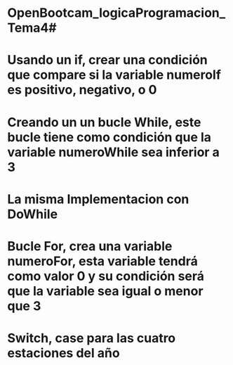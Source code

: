 # OpenBootcam_logicaProgramacion_Tema4#
# Usando un if, crear una condición que compare si la variable numeroIf es positivo, negativo, o 0 #
# Creando un un bucle While, este bucle tiene como condición que la variable numeroWhile sea inferior a 3 #
# La misma Implementacion con DoWhile #
# Bucle For, crea una variable numeroFor, esta variable tendrá como valor 0 y su condición será que la variable sea igual o menor que 3 #
# Switch, case para las cuatro estaciones del año #
